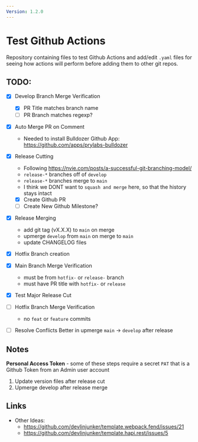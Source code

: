 ```yaml
---
Version: 1.2.0
---
```


# Test Github Actions
Repository containing files to test Github Actions and add/edit `.yaml` files for seeing how actions will perform before adding them to other git repos.

## TODO:
 - [x] Develop Branch Merge Verification
    - [x] PR Title matches branch name
    - [ ] PR Branch matches regexp?
 - [x] Auto Merge PR on Comment
    - Needed to install Bulldozer Github App: https://github.com/apps/prylabs-bulldozer
 - [x] Release Cutting
    - Following https://nvie.com/posts/a-successful-git-branching-model/
    - `release-*` branches off of `develop`
    - `release-*` branches merge to `main`
    - I think we DONT want to `squash and merge` here, so that the history stays intact
    - [x] Create Github PR
    - [ ] Create New Github Milestone?
 - [x] Release Merging
    - add git tag (vX.X.X) to `main` on merge
    - upmerge `develop` from `main` on merge to `main`
    - update CHANGELOG files
 - [x] Hotfix Branch creation
 - [x] Main Branch Merge Verification
    - must be from `hotfix-` or `release-` branch
    - must have PR title with `hotfix-` or `release`
 - [x] Test Major Release Cut
 - [ ] Hotfix Branch Merge Verification
    - no `feat` or `feature` commits
 - [ ] Resolve Conflicts Better in upmerge `main` -> `develop` after release


## Notes
**Personal Access Token** - some of these steps require a secret `PAT` that is a Github Token from an Admin user account
   1. Update version files after release cut
   2. Upmerge develop after release merge

## Links
 - Other Ideas: 
   - https://github.com/devlinjunker/template.webpack.fend/issues/21
   - https://github.com/devlinjunker/template.hapi.rest/issues/5
